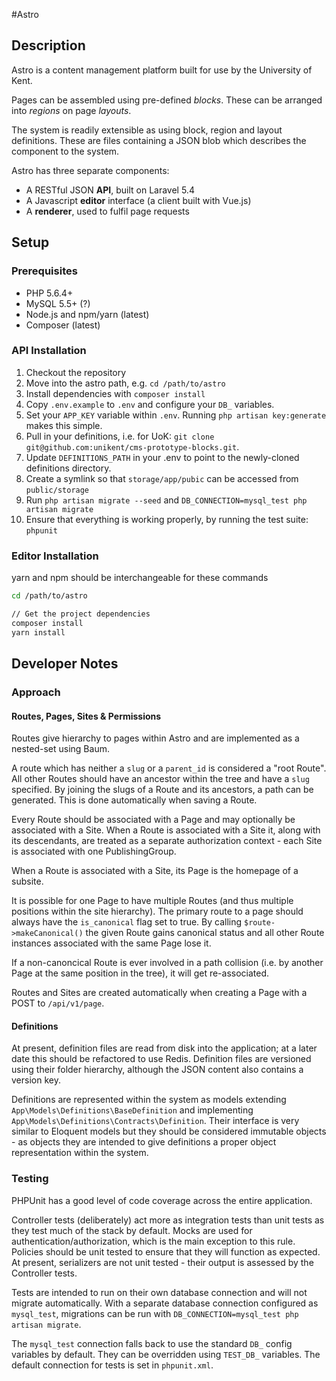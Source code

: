 #Astro
## Description
Astro is a content management platform built for use by the University of Kent. 

Pages can be assembled using pre-defined *blocks*. These can be arranged into *regions* on page *layouts*. 

The system is readily extensible as using block, region and layout definitions. These are files containing a JSON blob which describes the component to the system. 

Astro has three separate components:
 
 - A RESTful JSON **API**, built on Laravel 5.4
 - A Javascript **editor** interface (a client built with Vue.js)
 - A **renderer**, used to fulfil page requests

## Setup
### Prerequisites

* PHP 5.6.4+
* MySQL 5.5+ (?)
* Node.js and npm/yarn (latest)
* Composer (latest)

### API Installation

1. Checkout the repository
2. Move into the astro path, e.g. `cd /path/to/astro`
3. Install dependencies with `composer install`
4. Copy `.env.example` to `.env` and configure your `DB_` variables. 
5. Set your `APP_KEY` variable within `.env`. Running `php artisan key:generate` makes this simple. 
6. Pull in your definitions, i.e. for UoK: `git clone git@github.com:unikent/cms-prototype-blocks.git`. 
7. Update `DEFINITIONS_PATH` in your .env to point to the newly-cloned definitions directory.
8. Create a symlink so that `storage/app/pubic` can be accessed from `public/storage`
9. Run `php artisan migrate --seed` and `DB_CONNECTION=mysql_test php artisan migrate`
10. Ensure that everything is working properly, by running the test suite: `phpunit`

### Editor Installation
yarn and npm should be interchangeable for these commands

```bash
cd /path/to/astro

// Get the project dependencies
composer install
yarn install
```

## Developer Notes
### Approach
#### Routes, Pages, Sites & Permissions
Routes give hierarchy to pages within Astro and are implemented as a nested-set using Baum.

A route which has neither a `slug` or a `parent_id` is considered a "root Route". All other Routes should have an ancestor within the tree and have a `slug` specified. By joining the slugs of a Route and its ancestors, a path can be generated. This is done automatically when saving a Route.

Every Route should be associated with a Page and may optionally be associated with a Site. When a Route is associated with a Site it, along with its descendants, are treated as a separate authorization context - each Site is associated with one PublishingGroup. 

When a Route is associated with a Site, its Page is the homepage of a subsite.

It is possible for one Page to have multiple Routes (and thus multiple positions within the site hierarchy). The primary route to a page should always have the `is_canonical` flag set to true. By calling `$route->makeCanonical()` the given Route gains canonical status and all other Route instances associated with the same Page lose it. 

If a non-canoncical Route is ever involved in a path collision (i.e. by another Page at the same position in the tree), it will get re-associated.

Routes and Sites are created automatically when creating a Page with a POST to `/api/v1/page`.


#### Definitions
At present, definition files are read from disk into the application; at a later date this should be refactored to use Redis. Definition files are versioned using their folder hierarchy, although the JSON content also contains a version key.

Definitions are represented within the system as models extending `App\Models\Definitions\BaseDefinition` and implementing `App\Models\Definitions\Contracts\Definition`. Their interface is very similar to Eloquent models but they should be considered immutable objects - as objects they are intended to give definitions a proper object representation within the system. 

### Testing
PHPUnit has a good level of code coverage across the entire application. 

Controller tests (deliberately) act more as integration tests than unit tests as they test much of the stack by default. Mocks are used for authentication/authorization, which is the main exception to this rule. Policies should be unit tested to ensure that they will function as expected. At present, serializers are not unit tested - their output is assessed by the Controller tests.

Tests are intended to run on their own database connection and will not migrate automatically. With a separate database
connection configured as `mysql_test`, migrations can be run with `DB_CONNECTION=mysql_test php artisan migrate`.

The `mysql_test` connection falls back to use the standard `DB_` config variables by default. They can be overridden using `TEST_DB_` variables. The default connection for tests is set in `phpunit.xml`.
